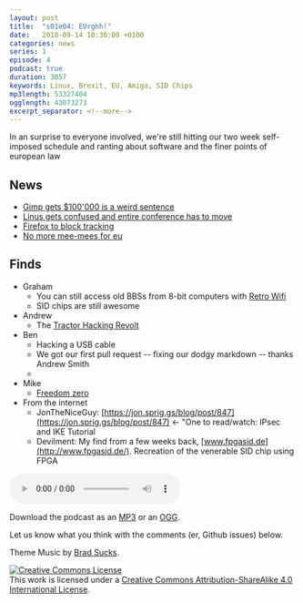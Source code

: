 ```yaml
---
layout: post
title:  "s01e04: EUrghh!"
date:   2018-09-14 10:30:00 +0100
categories: news
series: 1
episode: 4
podcast: true
duration: 3057
keywords: Linux, Brexit, EU, Amiga, SID Chips
mp3length: 53327404
ogglength: 43073273
excerpt_separator: <!--more-->
---
```


In an surprise to everyone involved, we're still hitting our two week self-imposed schedule and ranting about software and the finer points of european law

<!--more-->

 

## News
* [Gimp gets $100'000 is a weird sentence](https://www.gimp.org/news/2018/08/30/handshake-gnome-donation/)
* [Linus gets confused and entire conference has to move](https://lists.linuxfoundation.org/pipermail/ksummit-discuss/2018-September/005308.html)
* [Firefox to block tracking](https://blog.mozilla.org/futurereleases/2018/08/30/changing-our-approach-to-anti-tracking/)
* [No more mee-mees for eu](https://www.theguardian.com/law/2018/sep/12/eu-copyright-law-may-force-tech-giants-to-pay-billions-to-publishers-facebook-google)

## Finds
* Graham
  * You can still access old BBSs from 8-bit computers with [Retro Wifi](https://www.simulant.uk/shop/retro-vintage-computer-wifi-modem-rs232-serial-hayes-compatible)
  * SID chips are still awesome
* Andrew 
  * The [Tractor Hacking Revolt](https://motherboard.vice.com/en_us/article/kzp7ny/tractor-hacking-right-to-repair)
* Ben
  * Hacking a USB cable
  * We got our first pull request -- fixing our dodgy markdown -- thanks Andrew Smith
  * 
* Mike
  * [Freedom zero](https://www.gnu.org/philosophy/free-sw.en.html)
* From the internet
  * JonTheNiceGuy: [https://jon.sprig.gs/blog/post/847](https://jon.sprig.gs/blog/post/847) <- "One to read/watch: IPsec and IKE Tutorial
  * Devilment: My find from a few weeks back, [www.fpgasid.de](http://www.fpgasid.de/). Recreation of the venerable SID chip using FPGA 

<audio controls>
  <source src="http://bugreport.co.uk/assets/bugreport_s1e4.ogg" type="audio/ogg">
  <source src="http://bugreport.co.uk/assets/bugreport_s1e4.mp3" type="audio/mpeg">
</audio>

Download the podcast as an [MP3](http://bugreport.co.uk/assets/bugreport_s1e4.mp3) or an [OGG](http://bugreport.co.uk/assets/bugreport_s1e4.ogg).

Let us know what you think with the comments (er, Github issues) below.

Theme Music by [Brad Sucks](http://www.bradsucks.net/).

<a rel="license" href="http://creativecommons.org/licenses/by-sa/4.0/"><img alt="Creative Commons License" style="border-width:0" src="https://i.creativecommons.org/l/by-sa/4.0/88x31.png" /></a><br />This work is licensed under a <a rel="license"  href="http://creativecommons.org/licenses/by-sa/4.0/">Creative Commons Attribution-ShareAlike 4.0 International License</a>.
